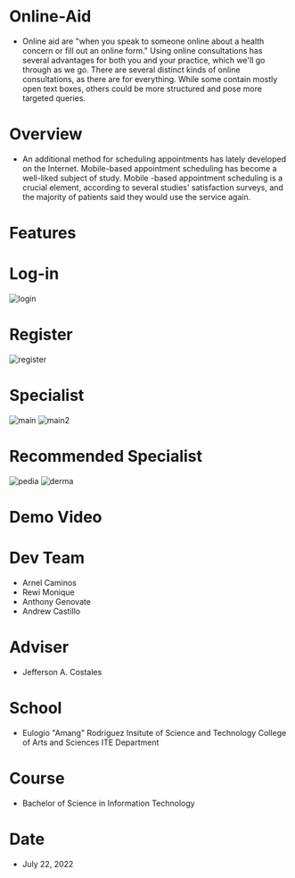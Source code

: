 # Online-Aid
* Online aid are "when you speak to someone online about a health concern or fill out an online form." Using online consultations has several advantages for both you and your practice, which we'll go through as we go. There are several distinct kinds of online consultations, as there are for everything. While some contain mostly open text boxes, others could be more structured and pose more targeted queries.
# Overview 
* An additional method for scheduling appointments has lately developed on the Internet. Mobile-based appointment scheduling has become a well-liked subject of study. Mobile -based appointment scheduling is a crucial element, according to several studies' satisfaction surveys, and the majority of patients said they would use the service again.
# Features
# Log-in
![login](https://user-images.githubusercontent.com/109786604/180400064-1ac2c36a-0428-4ca9-b9c7-cefe5d7c1b4a.jpg)
# Register
![register](https://user-images.githubusercontent.com/109786604/180400079-a3d9d849-3118-42af-9e08-651315a17412.jpg)
# Specialist
![main](https://user-images.githubusercontent.com/109786604/180400071-95c28b91-cc56-451f-ba05-d7d012647cd9.jpg)
![main2](https://user-images.githubusercontent.com/109786604/180400073-d96dfdbd-e3c0-418d-966b-99d51352b677.jpg)
# Recommended Specialist
![pedia](https://user-images.githubusercontent.com/109786604/180400077-59d4be59-d451-4193-ae20-1f07f5bcbb00.jpg)
![derma](https://user-images.githubusercontent.com/109786604/180400057-2dd54ea8-c4ba-4379-9fb5-65842bd9df02.jpg)
# Demo Video
# Dev Team
* Arnel Caminos
* Rewi Monique
* Anthony Genovate
* Andrew Castillo
# Adviser
* Jefferson A. Costales
# School
* Eulogio "Amang" Rodriguez Insitute of Science and Technology
College of Arts and Sciences
ITE Department
# Course
* Bachelor of Science in Information Technology
# Date
* July 22, 2022
